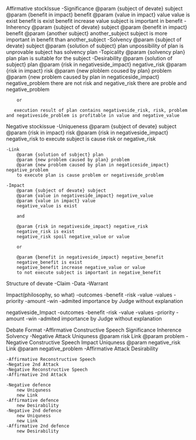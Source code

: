 Affirmative stockIssue
    -Significance
        @param {subject of devate} subject
        @param {benefit in impact} benefit
        @param {value in impact} value
        value is exist
        benefit is exist
        benefit increase value
        subject is important in benefit
    -Inherency
        @param {subject of devate} subject
        @param {benefit in impact} benefit
        @param {another subject} another_subject
        subject is more important in benefit than another_subject
    -Solvency
        @param {subject of devate} subject
        @param {solution of subject} plan
        unpossibility of plan is unprovable
        subject has solvency plan
    -Topicality
        @param {solvency plan} plan
        plan is suitable for the subject
    -Desirability
        @param {solution of subject} plan
        @param {risk in negativeside_impact} negative_risk
        @param {risk in impact} risk
        @param {new ploblem coused by plan} problem
        @param {new problem caused by plan in negaticeside_impact} negative_problem
        there are not risk and negative_risk
        there are proble and negative_problem
     
        or

       execution result of plan contains negativeside_risk, risk, problem and negativeside_problem is profitable in value and negative_value      

Negative stockissue
    -Uniqueness
        @param {subject of devate} subject
        @param {risk in impact} risk
        @param {risk in negativeside_impact} negative_risk
        to execute subject is cause risk or negative_risk

    -Link
        @param {solution of subject} plan
        @param {new problem caused by plan} problem
        @param {new problem caused by plan in negaticeside_impact} negative_problem
        to execute plan is cause problem or negativeside_problem

    -Impact
        @param {subject of devate} subject
        @param {value in negativeside_impact} negative_value
        @param {value in impact} value
        negative_value is exist

        and

        @param {risk in negativeside_impact} negative_risk
        negative_risk is exist
        negative_risk spoil negative_value or value

        or

        @param {benefit in negativeside_impact} negative_benefit
        negative_benefit is exist
        negative_benefit increase negative_value or value
        to not execute subject is important in negative_benefit


Structure of devate
    -Claim
    -Data
    -Warrant

Impact(philosophy, so what)
    -outcomes
        -benefit
        -risk
    -value
        -values
        -priority
        -amount
    -win
        -admited importance by Judge without explanation

negativeside_Impact
    -outcomes
        -benefit
        -risk
    -value
        -values
        -priority
        -amount
    -win
        -admited importance by Judge without explanation


Debate Format
    -Affirmative Constructive Speech
        Significance
        Inherence
        Solvency
    -Negative Attack
        Uniquness @param risk
        Link @param problem
    -Negative Constructive Speech
        Impact
        Uniquness @param negative_risk
        Link @param negative_problem
    -Affirmative Attack
        Desirability

    -Affirmative Reconstructive Speech
    -Negative 2nd Attack
    -Negative Reconstructive Speech
    -Affirmative 2nd Attack

    -Negative defence
        new Uniquness
        new Link
    -Affirmative defence
        new Desirability
    -Negative 2nd defence
        new Uniquness
        new Link
    -Affirmative 2nd defence
        new Desirability